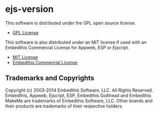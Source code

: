 ejs-version
===

This software is distributed under the GPL open source license.

* [GPL License](http://www.gnu.org/licenses/gpl-2.0.html)

This software is also distributed under an MIT license if used with
an Embedthis Commercial License for Appweb, ESP or Ejscript.

* [MIT License](http://opensource.org/licenses/MIT)
* [Embedthis Commercial License](http://embedthis.com/licensing/index.html)

Trademarks and Copyrights
---
Copyright (c) 2003-2014 Embedthis Software, LLC. All Rights Reserved.
Embedthis, Appweb, Ejscript, ESP, Embedthis GoAhead and Embedthis MakeMe
are trademarks of Embedthis Software, LLC. Other brands and their products
are trademarks of their respective holders.
